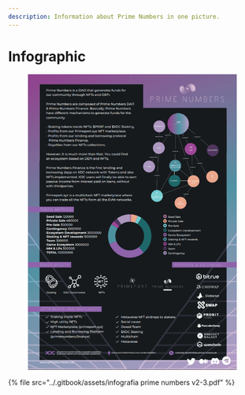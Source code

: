 ```yaml
---
description: Information about Prime Numbers in one picture.
---
```


# Infographic

<figure><img src="../.gitbook/assets/image (5).png" alt=""><figcaption></figcaption></figure>

{% file src="../.gitbook/assets/infografia prime numbers v2-3.pdf" %}
